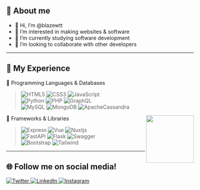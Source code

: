 <h2>📃 About me</h2>

- 👋 Hi, I’m @blazewtt
- 👀 I’m interested in making websites & software
- 🌱 I’m currently studying software development
- 💞️ I’m looking to collaborate with other developers

<hr>

<h2>🌌 My Experience</h2>
<div align="left">

  🔰 Programming Languages & Databases
  
> ![HTML5](https://img.shields.io/badge/html5-%23E34F26.svg?style=for-the-badge&logo=html5&logoColor=white)
  ![CSS3](https://img.shields.io/badge/css3-%231572B6.svg?style=for-the-badge&logo=css3&logoColor=white)
  ![JavaScript](https://img.shields.io/badge/javascript-%23323330.svg?style=for-the-badge&logo=javascript&logoColor=%23F7DF1E)\
  ![Python](https://img.shields.io/badge/python-3670A0?style=for-the-badge&logo=python&logoColor=ffdd54)
  ![PHP](https://img.shields.io/badge/php-%23777BB4.svg?style=for-the-badge&logo=php&logoColor=white)
  ![GraphQL](https://img.shields.io/badge/-GraphQL-E10098?style=for-the-badge&logo=graphql&logoColor=white)\
  ![MySQL](https://img.shields.io/badge/mysql-%2300f.svg?style=for-the-badge&logo=mysql&logoColor=white)
  ![MongoDB](https://img.shields.io/badge/MongoDB-%234ea94b.svg?style=for-the-badge&logo=mongodb&logoColor=white)
  ![ApacheCassandra](https://img.shields.io/badge/cassandra-%231287B1.svg?style=for-the-badge&logo=apache-cassandra&logoColor=white)

  <img src="https://user-images.githubusercontent.com/5713670/87202985-820dcb80-c2b6-11ea-9f56-7ec461c497c3.gif" width="128" align="right">
  
  🧵 Frameworks & Libraries
> ![Express](https://img.shields.io/badge/express-%23404d59.svg?style=for-the-badge&logo=express&logoColor=%2361DAFB)
  ![Vue](https://img.shields.io/badge/vue-%2335495e.svg?style=for-the-badge&logo=vuedotjs&logoColor=%234FC08D)
  ![Nuxtjs](https://img.shields.io/badge/Nuxt-002E3B?style=for-the-badge&logo=nuxtdotjs&logoColor=#00DC82)\
  ![FastAPI](https://img.shields.io/badge/FastAPI-005571?style=for-the-badge&logo=fastapi)
  ![Flask](https://img.shields.io/badge/flask-%23000.svg?style=for-the-badge&logo=flask&logoColor=white)
  ![Swagger](https://img.shields.io/badge/-Swagger-%23Clojure?style=for-the-badge&logo=swagger&logoColor=white)\
  ![Bootstrap](https://img.shields.io/badge/bootstrap-%23563D7C.svg?style=for-the-badge&logo=bootstrap&logoColor=white)
  ![Tailwind](https://img.shields.io/badge/tailwind-%2338B2AC.svg?style=for-the-badge&logo=tailwind-css&logoColor=white)

<hr>
  <h2>🌐 Follow me on social media!</h2>
<p align="left">
  <a href="https://twitter.com/blazewtt" target="_blank">
    <img src="https://img.shields.io/badge/twitter-%231DA1F2.svg?&style=for-the-badge&logo=twitter&logoColor=white&color=071A2C" alt="Twitter"/>
  </a>
  <a href="https://www.linkedin.com/in/ahmed-raymond-80b099202/" target="_blank">
    <img src="https://img.shields.io/badge/linkedin-%230077B5.svg?&style=for-the-badge&logo=linkedin&logoColor=white&color=071A2C" alt="LinkedIn"/>
  </a>
  <a href="https://instagram.com/_pmy" target="_blank">
    <img src="https://img.shields.io/badge/instagram-%23E4405F.svg?&style=for-the-badge&logo=instagram&logoColor=white&color=071A2C" alt="Instagram"/>
  </a>
</p>
 
<!---
blazewtt/blazewtt is a ✨ special ✨ repository because its `README.md` (this file) appears on your GitHub profile.
You can click the Preview link to take a look at your changes.
--->
